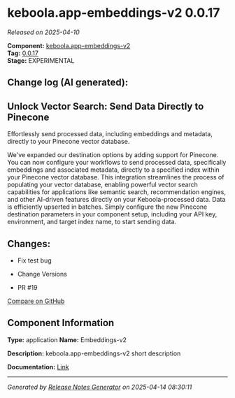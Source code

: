 #  keboola.app-embeddings-v2 0.0.17

_Released on 2025-04-10_

**Component:** [keboola.app-embeddings-v2](https://github.com/keboola/component-embeddings-v2)  
**Tag:** [0.0.17](https://github.com/keboola/component-embeddings-v2/releases/tag/0.0.17)  
**Stage:** EXPERIMENTAL


## Change log (AI generated):
## Unlock Vector Search: Send Data Directly to Pinecone
Effortlessly send processed data, including embeddings and metadata, directly to your Pinecone vector database.

We've expanded our destination options by adding support for Pinecone.
You can now configure your workflows to send processed data, specifically embeddings and associated metadata, directly to a specified index within your Pinecone vector database. This integration streamlines the process of populating your vector database, enabling powerful vector search capabilities for applications like semantic search, recommendation engines, and other AI-driven features directly on your Keboola-processed data.
Data is efficiently upserted in batches. Simply configure the new Pinecone destination parameters in your component setup, including your API key, environment, and target index name, to start sending data.



## Changes:



- Fix test bug 




- Change Versions 




- PR #19 



[Compare on GitHub](https://github.com/keboola/component-embeddings-v2/compare/0.0.16...0.0.17)



## Component Information
**Type:** application
**Name:** Embeddings-v2

**Description:** keboola.app-embeddings-v2 short description


**Documentation:** [Link](https://github.com/keboola/component-embeddings-v2/blob/master/README.md)



---
_Generated by [Release Notes Generator](https://github.com/keboola/release-notes-generator)
on 2025-04-14 08:30:11_